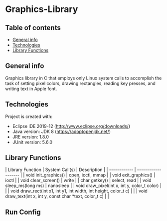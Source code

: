 # Graphics-Library

## Table of contents
* [General info](#general-info)
* [Technologies](#technologies)
* [Library Functions](#library-functions)

## General info
Graphics library in C that employs only Linux system calls to accomplish the task of setting pixel colors, drawing rectangles, reading key presses, and writing text in Apple font.

## Technologies
Project is created with:
* Eclipse IDE 2019-12 (http://www.eclipse.org/downloads/)
* Java version: JDK 8 (https://adoptopenjdk.net/)
* JRE version: 1.8.0
* JUnit version: 5.6.0

## Library Functions
  | Library Function | System Call(s) | Description |
  | ------------ | ------------------- |
  | void init_graphics() | open, ioctl, mmap |
  | void exit_graphics() | ioctl |
  | void clear_screen() | write |
  | char getkey() | select, read |
  | void sleep_ms(long ms) | nanosleep |
  | void draw_pixel(int x, int y, color_t color) |  |
  | void draw_rect(int x1, int y1, int width, int height, color_t c) |  |
  | void draw_text(int x, int y, const char *text, color_t c) |  |
	
## Run Config
